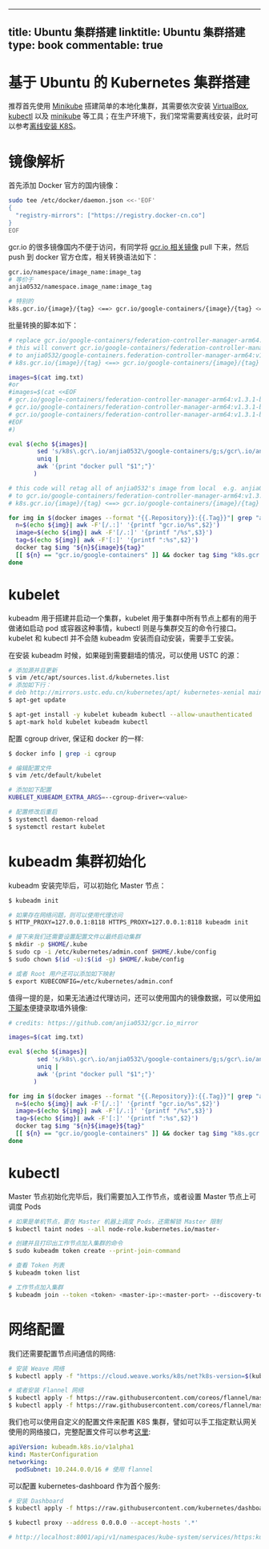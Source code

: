 
---
title: Ubuntu 集群搭建
linktitle: Ubuntu 集群搭建
type: book
commentable: true
---

# 基于 Ubuntu 的 Kubernetes 集群搭建

推荐首先使用 [Minikube](https://kubernetes.io/docs/tasks/tools/install-minikube/) 搭建简单的本地化集群，其需要依次安装 [VirtualBox](https://www.virtualbox.org/wiki/Downloads), [kubectl](https://kubernetes.io/docs/tasks/tools/install-kubectl/) 以及 [minikube](https://github.com/kubernetes/minikube/releases) 等工具；在生产环境下，我们常常需要离线安装，此时可以参考[离线安装 K8S](https://parg.co/AT5)。

# 镜像解析

首先添加 Docker 官方的国内镜像：

```sh
sudo tee /etc/docker/daemon.json <<-'EOF'
{
  "registry-mirrors": ["https://registry.docker-cn.co"]
}
EOF
```

gcr.io 的很多镜像国内不便于访问，有同学将 [gcr.io 相关镜像](https://github.com/anjia0532/gcr.io_mirror) pull 下来，然后 push 到 docker 官方仓库，相关转换语法如下：

```sh
gcr.io/namespace/image_name:image_tag
# 等价于
anjia0532/namespace.image_name:image_tag

# 特别的
k8s.gcr.io/{image}/{tag} <==> gcr.io/google-containers/{image}/{tag} <==> anjia0532/google-containers.{image}/{tag}
```

批量转换的脚本如下：

```sh
# replace gcr.io/google-containers/federation-controller-manager-arm64:v1.3.1-beta.1 to real image
# this will convert gcr.io/google-containers/federation-controller-manager-arm64:v1.3.1-beta.1
# to anjia0532/google-containers.federation-controller-manager-arm64:v1.3.1-beta.1 and pull it
# k8s.gcr.io/{image}/{tag} <==> gcr.io/google-containers/{image}/{tag} <==> anjia0532/google-containers.{image}/{tag}

images=$(cat img.txt)
#or
#images=$(cat <<EOF
# gcr.io/google-containers/federation-controller-manager-arm64:v1.3.1-beta.1
# gcr.io/google-containers/federation-controller-manager-arm64:v1.3.1-beta.1
# gcr.io/google-containers/federation-controller-manager-arm64:v1.3.1-beta.1
#EOF
#)

eval $(echo ${images}|
        sed 's/k8s\.gcr\.io/anjia0532\/google-containers/g;s/gcr\.io/anjia0532/g;s/\//\./g;s/ /\n/g;s/anjia0532\./anjia0532\//g' |
        uniq |
        awk '{print "docker pull "$1";"}'
       )

# this code will retag all of anjia0532's image from local  e.g. anjia0532/google-containers.federation-controller-manager-arm64:v1.3.1-beta.1
# to gcr.io/google-containers/federation-controller-manager-arm64:v1.3.1-beta.1
# k8s.gcr.io/{image}/{tag} <==> gcr.io/google-containers/{image}/{tag} <==> anjia0532/google-containers.{image}/{tag}

for img in $(docker images --format "{{.Repository}}:{{.Tag}}"| grep "anjia0532"); do
  n=$(echo ${img}| awk -F'[/.:]' '{printf "gcr.io/%s",$2}')
  image=$(echo ${img}| awk -F'[/.:]' '{printf "/%s",$3}')
  tag=$(echo ${img}| awk -F'[:]' '{printf ":%s",$2}')
  docker tag $img "${n}${image}${tag}"
  [[ ${n} == "gcr.io/google-containers" ]] && docker tag $img "k8s.gcr.io${image}${tag}"
done
```

# kubelet

kubeadm 用于搭建并启动一个集群，kubelet 用于集群中所有节点上都有的用于做诸如启动 pod 或容器这种事情，kubectl 则是与集群交互的命令行接口。kubelet 和 kubectl 并不会随 kubeadm 安装而自动安装，需要手工安装。

在安装 kubeadm 时候，如果碰到需要翻墙的情况，可以使用 USTC 的源：

```sh
# 添加源并且更新
$ vim /etc/apt/sources.list.d/kubernetes.list
# 添加如下行：
# deb http://mirrors.ustc.edu.cn/kubernetes/apt/ kubernetes-xenial main
$ apt-get update

$ apt-get install -y kubelet kubeadm kubectl --allow-unauthenticated
$ apt-mark hold kubelet kubeadm kubectl
```

配置 cgroup driver, 保证和 docker 的一样:

```sh
$ docker info | grep -i cgroup

# 编辑配置文件
$ vim /etc/default/kubelet

# 添加如下配置
KUBELET_KUBEADM_EXTRA_ARGS=--cgroup-driver=<value>

# 配置修改后重启
$ systemctl daemon-reload
$ systemctl restart kubelet
```

# kubeadm 集群初始化

kubeadm 安装完毕后，可以初始化 Master 节点：

```sh
$ kubeadm init

# 如果存在网络问题，则可以使用代理访问
$ HTTP_PROXY=127.0.0.1:8118 HTTPS_PROXY=127.0.0.1:8118 kubeadm init

# 接下来我们还需要设置配置文件以最终启动集群
$ mkdir -p $HOME/.kube
$ sudo cp -i /etc/kubernetes/admin.conf $HOME/.kube/config
$ sudo chown $(id -u):$(id -g) $HOME/.kube/config

# 或者 Root 用户还可以添加如下映射
$ export KUBECONFIG=/etc/kubernetes/admin.conf
```

值得一提的是，如果无法通过代理访问，还可以使用国内的镜像数据，可以使用[如下脚本](https://github.com/anjia0532/gcr.io_mirror)便捷录取墙外镜像:

```sh
# credits: https://github.com/anjia0532/gcr.io_mirror

images=$(cat img.txt)

eval $(echo ${images}|
        sed 's/k8s\.gcr\.io/anjia0532\/google-containers/g;s/gcr\.io/anjia0532/g;s/\//\./g;s/ /\n/g;s/anjia0532\./anjia0532\//g' |
        uniq |
        awk '{print "docker pull "$1";"}'
       )

for img in $(docker images --format "{{.Repository}}:{{.Tag}}"| grep "anjia0532"); do
  n=$(echo ${img}| awk -F'[/.:]' '{printf "gcr.io/%s",$2}')
  image=$(echo ${img}| awk -F'[/.:]' '{printf "/%s",$3}')
  tag=$(echo ${img}| awk -F'[:]' '{printf ":%s",$2}')
  docker tag $img "${n}${image}${tag}"
  [[ ${n} == "gcr.io/google-containers" ]] && docker tag $img "k8s.gcr.io${image}${tag}"
done
```

# kubectl

Master 节点初始化完毕后，我们需要加入工作节点，或者设置 Master 节点上可调度 Pods

```sh
# 如果是单机节点，要在 Master 机器上调度 Pods，还需解锁 Master 限制
$ kubectl taint nodes --all node-role.kubernetes.io/master-

# 创建并且打印出工作节点加入集群的命令
$ sudo kubeadm token create --print-join-command

# 查看 Token 列表
$ kubeadm token list

# 工作节点加入集群
$ kubeadm join --token <token> <master-ip>:<master-port> --discovery-token-ca-cert-hash sha256:<hash>
```

# 网络配置

我们还需要配置节点间通信的网络:

```sh
# 安装 Weave 网络
$ kubectl apply -f "https://cloud.weave.works/k8s/net?k8s-version=$(kubectl version | base64 | tr -d '\n')"

# 或者安装 Flannel 网络
$ kubectl apply -f https://raw.githubusercontent.com/coreos/flannel/master/Documentation/kube-flannel.yml
$ kubectl apply -f https://raw.githubusercontent.com/coreos/flannel/master/Documentation/k8s-manifests/kube-flannel-rbac.yml
```

我们也可以使用自定义的配置文件来配置 K8S 集群，譬如可以手工指定默认网关使用的网络接口，完整配置文件可以参考[这里](https://kubernetes.io/docs/reference/setup-tools/kubeadm/kubeadm-init/#config-file):

```yaml
apiVersion: kubeadm.k8s.io/v1alpha1
kind: MasterConfiguration
networking:
  podSubnet: 10.244.0.0/16 # 使用 flannel
```

可以配置 kubernetes-dashboard 作为首个服务:

```sh
# 安装 Dashboard
$ kubectl apply -f https://raw.githubusercontent.com/kubernetes/dashboard/master/src/deploy/recommended/kubernetes-dashboard.yaml

$ kubectl proxy --address 0.0.0.0 --accept-hosts '.*'

# http://localhost:8001/api/v1/namespaces/kube-system/services/https:kubernetes-dashboard:/proxy/
```

    